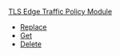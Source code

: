 <!-- Code generated for API Clients. DO NOT EDIT. -->


[TLS Edge Traffic Policy Module](#api-tls-edge-traffic-policy-module)
- [Replace](#api-tls-edge-traffic-policy-module-replace)
- [Get](#api-tls-edge-traffic-policy-module-get)
- [Delete](#api-tls-edge-traffic-policy-module-delete)
